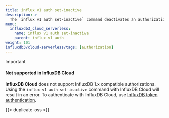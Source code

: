 ```yaml
---
title: influx v1 auth set-inactive
description: >
  The `influx v1 auth set-inactive` command deactivates an authorization in the InfluxDB 1.x compatibility API.
menu:
  influxdb3_cloud_serverless:
    name: influx v1 auth set-inactive
    parent: influx v1 auth
weight: 101
influxdb3/cloud-serverless/tags: [authorization]
---
```


> [!Important]
>
> #### Not supported in InfluxDB Cloud
> **InfluxDB Cloud** does not support InfluxDB 1.x compatible authorizations.
> Using the `influx v1 auth set-inactive` command with InfluxDB Cloud will result in an error.
> To authenticate with InfluxDB Cloud, use [InfluxDB token authentication](/influxdb3/cloud-serverless/admin/tokens/).

{{< duplicate-oss >}}
